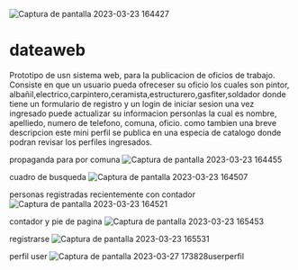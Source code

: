 ![Captura de pantalla 2023-03-23 164427](https://user-images.githubusercontent.com/102773023/227334281-c6a2f811-d0b5-4725-8f81-a553d5d7d80d.jpg)
# dateaweb
Prototipo de usn sistema web, para la publicacion de oficios de trabajo.
Consiste en que un usuario pueda ofreceser su oficio los cuales son
pintor, albañil,electrico,carpintero,ceramista,estructurero,gasfiter,soldador
donde tiene un formulario de registro y un login de iniciar sesion
una vez ingresado puede actualizar su informacion personlas
la cual es nombre, apelliedo, numero de telefono, comuna, oficio. como tambien una breve descripcion 
este mini perfil se publica en una especia de catalogo donde podran revisar los perfiles ingresados.


propaganda para por comuna
![Captura de pantalla 2023-03-23 164455](https://user-images.githubusercontent.com/102773023/227335758-970b5c1b-9537-4bc9-ad28-d040d418dc84.jpg)


cuadro de busqueda
![Captura de pantalla 2023-03-23 164507](https://user-images.githubusercontent.com/102773023/227335801-8fcc6027-700a-4a41-86ef-07e36bb61ed7.jpg)

personas registradas recientemente con contador
![Captura de pantalla 2023-03-23 164521](https://user-images.githubusercontent.com/102773023/227335813-aa48a01c-aef0-40c0-a27d-396c040ce69e.jpg)


contador y pie de pagina
![Captura de pantalla 2023-03-23 165453](https://user-images.githubusercontent.com/102773023/227336099-fd9c7003-6fbe-49fe-8cd1-52c8adf201ee.jpg)


registrarse
![Captura de pantalla 2023-03-23 165531](https://user-images.githubusercontent.com/102773023/227336291-60e3f595-946e-4467-aa3d-50cd40ad7d95.jpg)


perfil user
![Captura de pantalla 2023-03-27 173828userperfil](https://user-images.githubusercontent.com/102773023/228061053-f459baea-e01c-4482-add7-02359cca5ef6.jpg)

